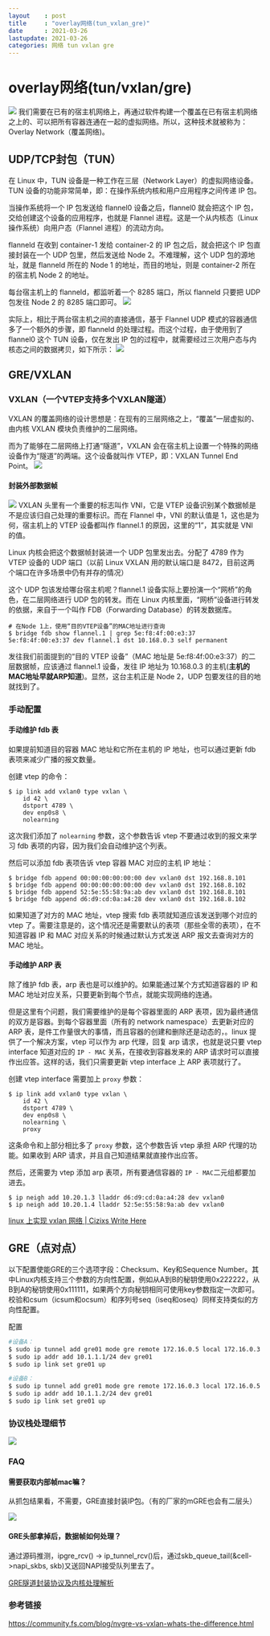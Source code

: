 ```yaml
---
layout    : post
title     : "overlay网络(tun_vxlan_gre)"
date      : 2021-03-26
lastupdate: 2021-03-26
categories: 网络 tun vxlan gre
---
```


#  overlay网络(tun/vxlan/gre)

![](/assets/img/2021-03-26-overlay-net-zh/16661831919269.jpg)
我们需要在已有的宿主机网络上，再通过软件构建一个覆盖在已有宿主机网络之上的、可以把所有容器连通在一起的虚拟网络。所以，这种技术就被称为：Overlay Network（覆盖网络)。

## UDP/TCP封包（TUN）

在 Linux 中，TUN 设备是一种工作在三层（Network Layer）的虚拟网络设备。TUN 设备的功能非常简单，即：在操作系统内核和用户应用程序之间传递 IP 包。

当操作系统将一个 IP 包发送给 flannel0 设备之后，flannel0 就会把这个 IP 包，交给创建这个设备的应用程序，也就是 Flannel 进程。这是一个从内核态（Linux 操作系统）向用户态（Flannel 进程）的流动方向。

flanneld 在收到 container-1 发给 container-2 的 IP 包之后，就会把这个 IP 包直接封装在一个 UDP 包里，然后发送给 Node 2。不难理解，这个 UDP 包的源地址，就是 flanneld 所在的 Node 1 的地址，而目的地址，则是 container-2 所在的宿主机 Node 2 的地址。

每台宿主机上的 flanneld，都监听着一个 8285 端口，所以 flanneld 只要把 UDP 包发往 Node 2 的 8285 端口即可。
![](/assets/img/2021-03-26-overlay-net-zh/16661837545711.jpg)

实际上，相比于两台宿主机之间的直接通信，基于 Flannel UDP 模式的容器通信多了一个额外的步骤，即 flanneld 的处理过程。而这个过程，由于使用到了 flannel0 这个 TUN 设备，仅在发出 IP 包的过程中，就需要经过三次用户态与内核态之间的数据拷贝，如下所示：
![](/assets/img/2021-03-26-overlay-net-zh/16661838777081.jpg)


## GRE/VXLAN

### VXLAN（一个VTEP支持多个VXLAN隧道）

VXLAN 的覆盖网络的设计思想是：在现有的三层网络之上，“覆盖”一层虚拟的、由内核 VXLAN 模块负责维护的二层网络。

而为了能够在二层网络上打通“隧道”，VXLAN 会在宿主机上设置一个特殊的网络设备作为“隧道”的两端。这个设备就叫作 VTEP，即：VXLAN Tunnel End Point。
![](/assets/img/2021-03-26-overlay-net-zh/16662328454788.jpg)

#### 封装外部数据帧

![](/assets/img/2021-03-26-overlay-net-zh/16661917026316.jpg)
VXLAN 头里有一个重要的标志叫作 VNI，它是 VTEP 设备识别某个数据帧是不是应该归自己处理的重要标识。而在 Flannel 中，VNI 的默认值是 1，这也是为何，宿主机上的 VTEP 设备都叫作 flannel.1 的原因，这里的“1”，其实就是 VNI 的值。

Linux 内核会把这个数据帧封装进一个 UDP 包里发出去。分配了 4789 作为 VTEP 设备的 UDP 端口（以前 Linux VXLAN 用的默认端口是 8472，目前这两个端口在许多场景中仍有并存的情况）

这个 UDP 包该发给哪台宿主机呢？flannel.1 设备实际上要扮演一个“网桥”的角色，在二层网络进行 UDP 包的转发。而在 Linux 内核里面，“网桥”设备进行转发的依据，来自于一个叫作 FDB（Forwarding Database）的转发数据库。

```
# 在Node 1上，使用“目的VTEP设备”的MAC地址进行查询
$ bridge fdb show flannel.1 | grep 5e:f8:4f:00:e3:37
5e:f8:4f:00:e3:37 dev flannel.1 dst 10.168.0.3 self permanent
```

发往我们前面提到的“目的 VTEP 设备”（MAC 地址是 5e:f8:4f:00:e3:37）的二层数据帧，应该通过 flannel.1 设备，发往 IP 地址为 10.168.0.3 的主机(**主机的MAC地址早就ARP知道**)。显然，这台主机正是 Node 2，UDP 包要发往的目的地就找到了。

### 手动配置

#### 手动维护 fdb 表

如果提前知道目的容器 MAC 地址和它所在主机的 IP 地址，也可以通过更新 fdb 表项来减少广播的报文数量。

创建 vtep 的命令：

```shell
$ ip link add vxlan0 type vxlan \
    id 42 \
    dstport 4789 \
    dev enp0s8 \
    nolearning
```

这次我们添加了 `nolearning` 参数，这个参数告诉 vtep 不要通过收到的报文来学习 fdb 表项的内容，因为我们会自动维护这个列表。

然后可以添加 fdb 表项告诉 vtep 容器 MAC 对应的主机 IP 地址：

```
$ bridge fdb append 00:00:00:00:00:00 dev vxlan0 dst 192.168.8.101
$ bridge fdb append 00:00:00:00:00:00 dev vxlan0 dst 192.168.8.102
$ bridge fdb append 52:5e:55:58:9a:ab dev vxlan0 dst 192.168.8.101
$ bridge fdb append d6:d9:cd:0a:a4:28 dev vxlan0 dst 192.168.8.102
```

如果知道了对方的 MAC 地址，vtep 搜索 fdb 表项就知道应该发送到哪个对应的 vtep 了。需要注意是的，这个情况还是需要默认的表项（那些全零的表项），在不知道容器 IP 和 MAC 对应关系的时候通过默认方式发送 ARP 报文去查询对方的 MAC 地址。

#### 手动维护 ARP 表

除了维护 fdb 表，arp 表也是可以维护的。如果能通过某个方式知道容器的 IP 和 MAC 地址对应关系，只要更新到每个节点，就能实现网络的连通。

但是这里有个问题，我们需要维护的是每个容器里面的 ARP 表项，因为最终通信的双方是容器。到每个容器里面（所有的 network namespace）去更新对应的 ARP 表，是件工作量很大的事情，而且容器的创建和删除还是动态的，。linux 提供了一个解决方案，vtep 可以作为 arp 代理，回复 arp 请求，也就是说只要 vtep interface 知道对应的 `IP - MAC` 关系，在接收到容器发来的 ARP 请求时可以直接作出应答。这样的话，我们只需要更新 vtep interface 上 ARP 表项就行了。

创建 vtep interface 需要加上 `proxy` 参数：

```
$ ip link add vxlan0 type vxlan \
    id 42 \
    dstport 4789 \
    dev enp0s8 \
    nolearning \
    proxy
```

这条命令和上部分相比多了 `proxy` 参数，这个参数告诉 vtep 承担 ARP 代理的功能。如果收到 ARP 请求，并且自己知道结果就直接作出应答。

然后，还需要为 vtep 添加 arp 表项，所有要通信容器的 `IP - MAC`二元组都要加进去。

```
$ ip neigh add 10.20.1.3 lladdr d6:d9:cd:0a:a4:28 dev vxlan0
$ ip neigh add 10.20.1.4 lladdr 52:5e:55:58:9a:ab dev vxlan0
```

[linux 上实现 vxlan 网络 | Cizixs Write Here](https://cizixs.com/2017/09/28/linux-vxlan/)



## GRE（点对点）

以下配置使能GRE的三个选项字段：Checksum、Key和Sequence Number。其中Linux内核支持三个参数的方向性配置，例如从A到B的秘钥使用0x222222，从B到A的秘钥使用0x111111，如果两个方向秘钥相同可使用key参数指定一次即可。校验和csum（icsum和ocsum）和序列号seq（iseq和oseq）同样支持类似的方向性配置。

配置

```bash
#设备A：
$ sudo ip tunnel add gre01 mode gre remote 172.16.0.5 local 172.16.0.3 ttl 255 ikey 0x111111 okey 0x222222 csum seq
$ sudo ip addr add 10.1.1.1/24 dev gre01
$ sudo ip link set gre01 up 

#设备B：
$ sudo ip tunnel add gre01 mode gre remote 172.16.0.3 local 172.16.0.5 ttl 255 ikey 0x222222 okey 0x111111 csum seq
$ sudo ip addr add 10.1.1.2/24 dev gre01
$ sudo ip link set gre01 up 
```

### 协议栈处理细节

![](/assets/img/2021-03-26-overlay-net-zh/16661956984801.jpg)

### FAQ

#### 需要获取内部帧mac嘛？

从抓包结果看，不需要，GRE直接封装IP包。（有的厂家的mGRE也会有二层头）

![](/assets/img/2021-03-26-overlay-net-zh/16662318566566.jpg)

#### GRE头部拿掉后，数据帧如何处理？

通过源码推测，ipgre_rcv() -> ip_tunnel_rcv()后，通过skb_queue_tail(&cell->napi_skbs, skb)又送回NAPI接受队列里去了。

[GRE隧道封装协议及内核处理解析](https://blog.csdn.net/sinat_20184565/article/details/83280247)


### 参考链接

https://community.fs.com/blog/nvgre-vs-vxlan-whats-the-difference.html

